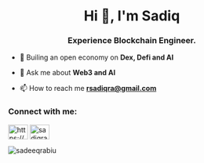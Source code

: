 <h1 align="center">Hi 👋, I'm Sadiq</h1>
<h3 align="center">Experience Blockchain Engineer.</h3>

- 🌱 Builing an open economy on **Dex, Defi and AI**

- 💬 Ask me about **Web3 and AI**

- 📫 How to reach me **rsadiqra@gmail.com**

<h3 align="left">Connect with me:</h3>
<p align="left">
<a href="https://linkedin.com/in/https://www.linkedin.com/in/sadiq-rabiu-0b7b991b4?utm_source=share&utm_campaign=share_via&utm_content=profile&utm_medium=ios_app" target="blank"><img align="center" src="https://raw.githubusercontent.com/rahuldkjain/github-profile-readme-generator/master/src/images/icons/Social/linked-in-alt.svg" alt="https://www.linkedin.com/in/sadiq-rabiu-0b7b991b4?utm_source=share&utm_campaign=share_via&utm_content=profile&utm_medium=ios_app" height="30" width="40" /></a>
<a href="https://discord.gg/sadiqra" target="blank"><img align="center" src="https://raw.githubusercontent.com/rahuldkjain/github-profile-readme-generator/master/src/images/icons/Social/discord.svg" alt="sadiqra" height="30" width="40" /></a>
</p>


<p><img align="center" src="https://github-readme-stats.vercel.app/api/top-langs?username=sadeeqrabiu&show_icons=true&locale=en&layout=compact" alt="sadeeqrabiu" /></p>
